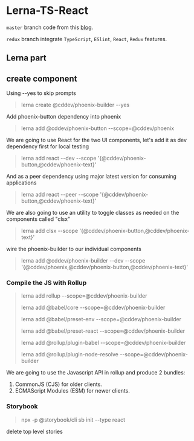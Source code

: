 # Lerna-TS-React

`master` branch code from this [blog](https://dev.to/davixyz/writing-your-first-react-ui-library-part-1-lerna-17kc).

`redux` branch integrate `TypeScript`, `ESlint`, `React`, `Redux` features.

## Lerna part

## create component

Using --yes to skip prompts

> lerna create @cddev/phoenix-builder --yes
>

Add phoenix-button dependency into phoenix

> lerna add @cddev/phoenix-button --scope=@cddev/phoenix
>

We are going to use React for the two UI components, let's add it as dev dependency first for local testing

>lerna add react --dev --scope '{@cddev/phoenix-button,@cddev/phoenix-text}'
>

And as a peer dependency using major latest version for consuming applications

> lerna add react --peer --scope '{@cddev/phoenix-button,@cddev/phoenix-text}'
>

We are also going to use an utility to toggle classes as needed on the components called "clsx"

> lerna add clsx --scope '{@cddev/phoenix-button,@cddev/phoenix-text}'
>

wire the phoenix-builder to our individual components
> lerna add @cddev/phoenix-builder --dev --scope '{@cddev/phoenix,@cddev/phoenix-button,@cddev/phoenix-text}'
>

### Compile the JS with Rollup

> lerna add rollup --scope=@cddev/phoenix-builder
>
> lerna add @babel/core --scope=@cddev/phoenix-builder
>
> lerna add @babel/preset-env --scope=@cddev/phoenix-builder
>
> lerna add @babel/preset-react --scope=@cddev/phoenix-builder
>
> lerna add @rollup/plugin-babel --scope=@cddev/phoenix-builder
>
> lerna add @rollup/plugin-node-resolve --scope=@cddev/phoenix-builder

We are going to use the Javascript API in rollup and produce 2 bundles:

1. CommonJS (CJS) for older clients.
2. ECMAScript Modules (ESM) for newer clients.

### Storybook

> npx -p @storybook/cli sb init --type react
>

delete top level stories
